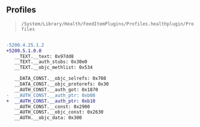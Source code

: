 ## Profiles

> `/System/Library/Health/FeedItemPlugins/Profiles.healthplugin/Profiles`

```diff

-5200.4.25.1.2
+5200.5.1.0.0
   __TEXT.__text: 0x97dd8
   __TEXT.__auth_stubs: 0x30e0
   __TEXT.__objc_methlist: 0x534

   __DATA_CONST.__objc_selrefs: 0x708
   __DATA_CONST.__objc_protorefs: 0x30
   __AUTH_CONST.__auth_got: 0x1870
-  __AUTH_CONST.__auth_ptr: 0xb08
+  __AUTH_CONST.__auth_ptr: 0xb10
   __AUTH_CONST.__const: 0x2900
   __AUTH_CONST.__objc_const: 0x2630
   __AUTH.__objc_data: 0x300

```

